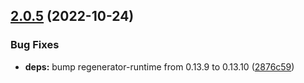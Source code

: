 ## [2.0.5](https://github.com/tada5hi/ilingo/compare/v2.0.4...v2.0.5) (2022-10-24)


### Bug Fixes

* **deps:** bump regenerator-runtime from 0.13.9 to 0.13.10 ([2876c59](https://github.com/tada5hi/ilingo/commit/2876c595c442c611b3848bbd11eb74119f5f85e0))

